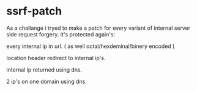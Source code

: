 # ssrf-patch
As a challange i tryed to make a patch for every variant of internal server side request forgery.
it's protected again's:

every internal ip in url. ( as well octal/hexdeminal/binery encoded )

location header redirect to internal ip's.

internal ip returned using dns.

2 ip's on one domain using dns.
